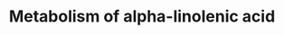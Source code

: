 ---
annotations:
- id: PW:0001158
  parent: classic metabolic pathway
  type: Pathway Ontology
  value: alpha-linolenic acid metabolic pathway
- id: PW:0000485
  parent: classic metabolic pathway
  type: Pathway Ontology
  value: eicosanoid metabolic pathway
- id: PW:0000523
  parent: classic metabolic pathway
  type: Pathway Ontology
  value: linoleic acid metabolic pathway
authors:
- Chris
- Egonw
- DeSl
- AlexanderPico
- Khanspers
- MaintBot
- Finterly
- Eweitz
citedin:
- link: 10.1016/j.plipres.2024.101276
  title: 'Oxylipin profiling for clinical research: Current status and future perspectives
    (2024)'
- link: 10.1038/s41598-024-70629-7
  title: The differential expression of adipose tissue genes in short, medium and
    long-term periods after bariatric surgery (2024)
communities:
- ONTOX
description: Metabolism of alpha-linolenic acid and linoleic acid to their respective
  acids. Both of these processes are catalyzed primarily by FADS1 and FADS2. The conversion
  of arachidonic acid to prostanoids is catalysed by prostaglandin G/H synthase 2
  and the conversion of arachidonic acid to lipoxins is catalysed by different types
  of lipoxygenases.
last-edited: 2024-07-27
ndex: 3215f249-8b6c-11eb-9e72-0ac135e8bacf
organisms:
- Homo sapiens
redirect_from:
- /index.php/Pathway:WP4586
- /instance/WP4586
- /instance/WP4586_r134732
revision: r134732
schema-jsonld:
- '@context': https://schema.org/
  '@id': https://wikipathways.github.io/pathways/WP4586.html
  '@type': Dataset
  creator:
    '@type': Organization
    name: WikiPathways
  description: Metabolism of alpha-linolenic acid and linoleic acid to their respective
    acids. Both of these processes are catalyzed primarily by FADS1 and FADS2. The
    conversion of arachidonic acid to prostanoids is catalysed by prostaglandin G/H
    synthase 2 and the conversion of arachidonic acid to lipoxins is catalysed by
    different types of lipoxygenases.
  keywords:
  - 12-HEPE
  - 12-HETE
  - 12-HPEPE
  - 12-HPETE
  - 12-Lipoxygenase
  - 15-HEPE
  - 15-HETE
  - 15-Lipoxygenase
  - 5-HETE
  - 5-HPETE
  - 5-Lipoxygenase
  - Alpha-linolenic acid
  - Arachidonic acid
  - Arachidonic acid 5-hydroperoxide
  - Dihomo-gamma-linolenic acid
  - Docosahexaenoic acids
  - Eicosapentaenoic acid
  - FADS1
  - FADS2
  - Gamma-linolenic acid
  - LTA4
  - LXA4
  - LXB4
  - Linoleic acid
  - PGG2
  - PGH2
  - Prostaglandin G/H synthase 2
  license: CC0
  name: Metabolism of alpha-linolenic acid
seo: CreativeWork
title: Metabolism of alpha-linolenic acid
wpid: WP4586
---